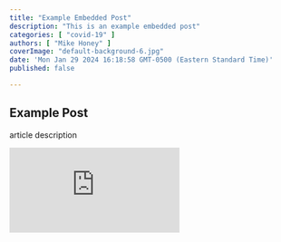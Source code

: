 ```yaml
---
title: "Example Embedded Post"
description: "This is an example embedded post"
categories: [ "covid-19" ]
authors: [ "Mike Honey" ]
coverImage: "default-background-6.jpg"
date: 'Mon Jan 29 2024 16:18:58 GMT-0500 (Eastern Standard Time)'
published: false

---
```

<script> // usables
	import RecipeCard from '$lib/components/usables/RecipeCard/RecipeCard.svelte';
</script>
## Example Post

article description

<iframe src="https://app.powerbi.com/view?r=eyJrIjoiNGY2ZDM3OTQtNTNmZC00Zjc0LTg1N2EtOGVkYmE2ZmI4NmQ5IiwidCI6ImRjMWYwNGY1LWMxZTUtNDQyOS1hODEyLTU3OTNiZTQ1YmY5ZCIsImMiOjEwfQ%3D%3D&pageName=ReportSectionc83216eeed0a8b1d1d32" frameborder="0" title="Mike Honey SARS-CoV-2 genome tracking"></iframe>
